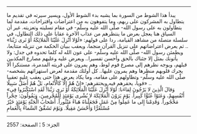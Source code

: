 ------------------------------------------------------------------------

يبدأ هذا الشوط من السورة بما يشبه بدء الشوط الأول، ويسير سيرته في تقديم
ما يتطاول به المشركون على ربهم، وما يتفوهون به من اعتراضات واقتراحات،
مقدمة لما يتطاولون به على رسول الله- صلّى الله عليه وسلّم- في مقام تسليته
وتعزيته. غير أن السياق هنا يعجل بعرض ما ينتظرهم من عذاب الآخرة عقابا على
ذلك التطاول، في سلسلة متصلة من مشاهد القيامة، ردا على قولهم: «لَوْلا أُنْزِلَ
عَلَيْنَا الْمَلائِكَةُ أَوْ نَرى رَبَّنا» .. ثم يعرض اعتراضاتهم على تنزيل القرآن
منجما، ويعقب ببيان الحكمة من تنزيله متتابعا، ويطمئن رسول الله- صلّى الله
عليه وسلّم- على عون الله له كلما تحدوه في جدل: ولا يأتونك بمثل إلا جئناك
بالحق وأحسن تفسيرا.. ويعرض عليه وعليهم مصارع المكذبين قبلهم، ويوجه نظرهم
إلى مصرع قوم لوط، وهم يمرون على قريته المدمرة، مستنكرا ألا يحرك قلوبهم
منظرها وهم يمرون عليها.. كل أولئك مقدمة لعرض استهزائهم بشخصه- صلّى الله
عليه وسلّم- وتطاولهم على مقامه، وما يكاد يعرض هذا حتى يعقب عليه تعقيبا
قويا، يحقرهم فيه ويحتقرهم: «إِنْ هُمْ إِلَّا كَالْأَنْعامِ، بَلْ هُمْ أَضَلُّ سَبِيلًا» ..  
«وَقالَ الَّذِينَ لا يَرْجُونَ لِقاءَنا: لَوْلا أُنْزِلَ عَلَيْنَا الْمَلائِكَةُ أَوْ نَرى رَبَّنا! لَقَدِ
اسْتَكْبَرُوا فِي أَنْفُسِهِمْ، وَعَتَوْا عُتُوًّا كَبِيراً. يَوْمَ يَرَوْنَ الْمَلائِكَةَ لا بُشْرى يَوْمَئِذٍ
لِلْمُجْرِمِينَ، وَيَقُولُونَ: حِجْراً مَحْجُوراً. وَقَدِمْنا إِلى ما عَمِلُوا مِنْ عَمَلٍ فَجَعَلْناهُ هَباءً
مَنْثُوراً. أَصْحابُ الْجَنَّةِ يَوْمَئِذٍ خَيْرٌ مُسْتَقَرًّا وَأَحْسَنُ مَقِيلًا. وَيَوْمَ تَشَقَّقُ السَّماءُ
بِالْغَمامِ

------------------------------------------------------------------------

الجزء: 5 ¦ الصفحة: 2557
